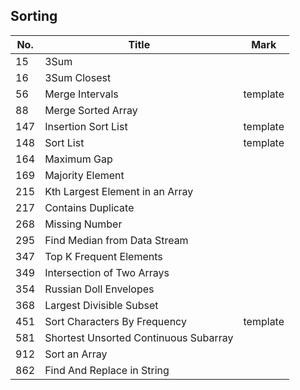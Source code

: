 ## Sorting
| No.  | Title                                                       | Mark |
|------|-------------------------------------------------------------|------|
| 15  | 3Sum                            |          |
| 16  | 3Sum Closest                    |          |
| 56  | Merge Intervals                 | template |
| 88 | Merge Sorted Array | |
| 147 | Insertion Sort List             | template |
| 148 | Sort List                       | template |
| 164 | Maximum Gap                     |          |
| 169 | Majority Element | |
| 215 | Kth Largest Element in an Array |          |
| 217 | Contains Duplicate | |
| 268 | Missing Number | |
| 295 | Find Median from Data Stream    |          |
| 347 | Top K Frequent Elements         |          |
| 349 | Intersection of Two Arrays      |          |
| 354 | Russian Doll Envelopes          |          |
| 368 | Largest Divisible Subset        |          |
| 451 | Sort Characters By Frequency    | template |
| 581 | Shortest Unsorted Continuous Subarray | |
| 912 | Sort an Array | |
| 862 | Find And Replace in String      |          |
